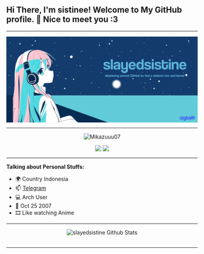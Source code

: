<!-- Your title -->
## Hi There, I'm sistinee! Welcome to My GitHub profile. 👋 Nice to meet you :3 
---
<img align="center" src="https://raw.githubusercontent.com/slayedkaito/slayedkaito/main/New%20Project%204%20%5B147245F%5D.png" width="1100"/>

---
<p align="center"> <img src="https://komarev.com/ghpvc/?username=slayedsistine&label=Profile%20views&color=0e75b6&style=flat" alt="Mikazuuu07" /> </p>
<p align="center">
<a href="https://github.com/slayedsistine"> <img src="https://img.shields.io/badge/-Github-000?style=flat&logo=Github&logoColor=white" /></a>
<a href="https://gathanalfarabi@protonmail.com"> <img src="https://img.shields.io/badge/-Gmail-c14438?style=flat&logo=Gmail&logoColor=white" /></a>

---
<!-- Talking about you -->
**Talking about Personal Stuffs:**

- 🌍 Country Indonesia
- 📫 [Telegram](https://t.me/kaitobocchi)
- 💻 Arch User
- 🎉 Oct 25 2007
- 🎞️ Like watching Anime
	
---

<div align="center">
  <img src="https://github-readme-stats.vercel.app/api?username=slayedsistine&show_icons=true&theme=dracula" alt="slayedsistine Github Stats">
  <br><br>

---
